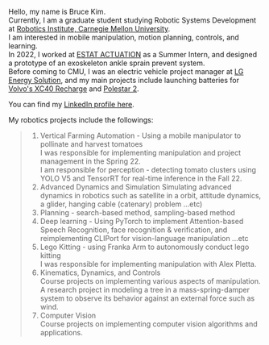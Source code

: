 Hello, my name is Bruce Kim.<br>
Currently, I am a graduate student studying Robotic Systems Development at [Robotics Institute, Carnegie Mellon University](https://mrsd.ri.cmu.edu/).<br>
I am interested in mobile manipulation, motion planning, controls, and learning.<br>
In 2022, I worked at [ESTAT ACTUATION](https://www.estat.tech/) as a Summer Intern, and designed a prototype of an exoskeleton ankle sprain prevent system.<br> 
Before coming to CMU, I was an electric vehicle project manager at [LG Energy Solution](https://www.lgensol.com/en/index), and my main projects include launching batteries for [Volvo's XC40 Recharge](https://www.volvocars.com/us/cars/xc40-electric/) and [Polestar 2](https://www.polestar.com/us/polestar-2/?gclid=Cj0KCQjwgO2XBhCaARIsANrW2X2YTRw3fGUYTmroSBMY-6JWCbTPU8DjG0GSLgrXD-qB-aOnBHXe-UYaAqEvEALw_wcB).<br>

You can find my [LinkedIn profile here](https://www.linkedin.com/in/brucekwangkyunkim).<br>

My robotics projects include the followings: <br>

>1. Vertical Farming Automation - Using a mobile manipulator to pollinate and harvest tomatoes<br>
  I was responsible for implementing manipulation and project management in the Spring 22. <br>
  I am responsible for perception - detecting tomato clusters using YOLO V5 and TensorRT for real-time inference in the Fall 22. <br>
>2. Advanced Dynamics and Simulation
  Simulating advanced dynamics in robotics such as satellite in a orbit, attitude dynamics, a glider, hanging cable (catenary) problem ...etc)
>3. Planning - search-based method, sampling-based method
>4. Deep learning - Using PyTorch to implement Attention-based Speech Recognition, face recognition & verification, and reimplementing CLIPort for vision-language manipulation ...etc
>5. Lego Kitting - using Franka Arm to autonomously conduct lego kitting<br>
  I was responsible for implementing manipulation with Alex Pletta. <br>
>6. Kinematics, Dynamics, and Controls <br>
  Course projects on implementing various aspects of manipulation. <br>
  A research project in modeling a tree in a mass-spring-damper system to observe its behavior against an external force such as wind. <br>
>7. Computer Vision <br>
  Course projects on implementing computer vision algorithms and applications. <br>
